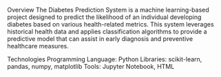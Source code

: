 Overview
The Diabetes Prediction System is a machine learning-based project designed to predict the likelihood of an individual developing diabetes based on various health-related metrics. This system leverages historical health data and applies classification algorithms to provide a predictive model that can assist in early diagnosis and preventive healthcare measures.

Technologies
Programming Language: Python
Libraries: scikit-learn, pandas, numpy, matplotlib
Tools: Jupyter Notebook, HTML 


 
